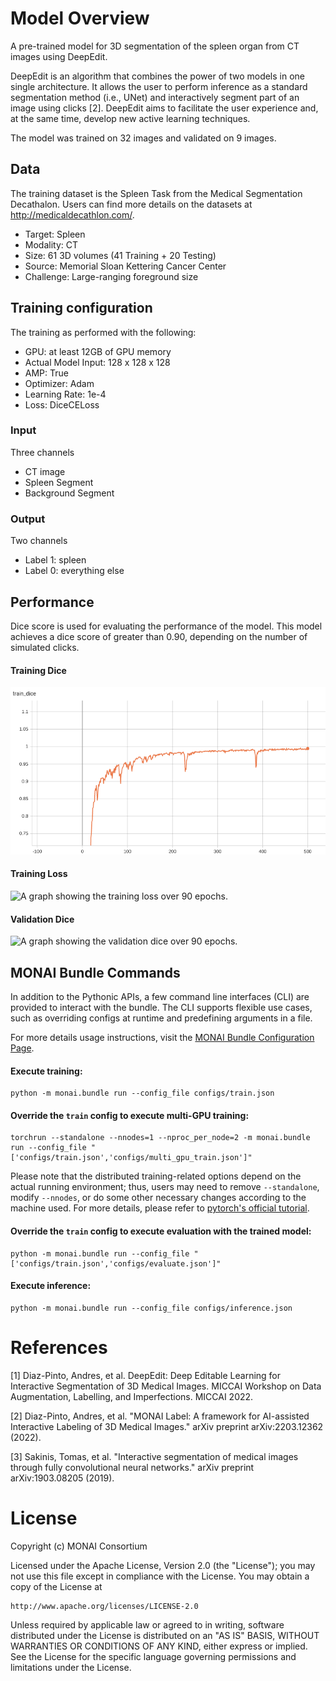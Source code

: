 # Model Overview
A pre-trained model for 3D segmentation of the spleen organ from CT images using DeepEdit.

DeepEdit is an algorithm that combines the power of two models in one single architecture. It allows the user to perform inference as a standard segmentation method (i.e., UNet) and interactively segment part of an image using clicks [2]. DeepEdit aims to facilitate the user experience and, at the same time, develop new active learning techniques.

The model was trained on 32 images and validated on 9 images.

## Data
The training dataset is the Spleen Task from the Medical Segmentation Decathalon. Users can find more details on the datasets at http://medicaldecathlon.com/.

- Target: Spleen
- Modality: CT
- Size: 61 3D volumes (41 Training + 20 Testing)
- Source: Memorial Sloan Kettering Cancer Center
- Challenge: Large-ranging foreground size

## Training configuration
The training as performed with the following:
- GPU: at least 12GB of GPU memory
- Actual Model Input: 128 x 128 x 128
- AMP: True
- Optimizer: Adam
- Learning Rate: 1e-4
- Loss: DiceCELoss

### Input
Three channels
- CT image
- Spleen Segment
- Background Segment

### Output
Two channels
- Label 1: spleen
- Label 0: everything else

## Performance

Dice score is used for evaluating the performance of the model. This model achieves a dice score of greater than 0.90, depending on the number of simulated clicks.

#### Training Dice
![A graph showing the train dice over 90 epochs.](./deepedit_train_dice.png)

#### Training Loss
![A graph showing the training loss over 90 epochs.](deepedit_train_loss)

#### Validation Dice
![A graph showing the validation dice over 90 epochs.](deepedit_val_dice)

## MONAI Bundle Commands
In addition to the Pythonic APIs, a few command line interfaces (CLI) are provided to interact with the bundle. The CLI supports flexible use cases, such as overriding configs at runtime and predefining arguments in a file.

For more details usage instructions, visit the [MONAI Bundle Configuration Page](https://docs.monai.io/en/latest/config_syntax.html).

#### Execute training:

```
python -m monai.bundle run --config_file configs/train.json
```

#### Override the `train` config to execute multi-GPU training:

```
torchrun --standalone --nnodes=1 --nproc_per_node=2 -m monai.bundle run --config_file "['configs/train.json','configs/multi_gpu_train.json']"
```

Please note that the distributed training-related options depend on the actual running environment; thus, users may need to remove `--standalone`, modify `--nnodes`, or do some other necessary changes according to the machine used. For more details, please refer to [pytorch's official tutorial](https://pytorch.org/tutorials/intermediate/ddp_tutorial.html).

####  Override the `train` config to execute evaluation with the trained model:

```
python -m monai.bundle run --config_file "['configs/train.json','configs/evaluate.json']"
```

####  Execute inference:

```
python -m monai.bundle run --config_file configs/inference.json
```

# References
[1] Diaz-Pinto, Andres, et al. DeepEdit: Deep Editable Learning for Interactive Segmentation of 3D Medical Images. MICCAI Workshop on Data Augmentation, Labelling, and Imperfections. MICCAI 2022.

[2] Diaz-Pinto, Andres, et al. "MONAI Label: A framework for AI-assisted Interactive Labeling of 3D Medical Images." arXiv preprint arXiv:2203.12362 (2022).

[3] Sakinis, Tomas, et al. "Interactive segmentation of medical images through fully convolutional neural networks." arXiv preprint arXiv:1903.08205 (2019).

# License
Copyright (c) MONAI Consortium

Licensed under the Apache License, Version 2.0 (the "License");
you may not use this file except in compliance with the License.
You may obtain a copy of the License at

    http://www.apache.org/licenses/LICENSE-2.0

Unless required by applicable law or agreed to in writing, software
distributed under the License is distributed on an "AS IS" BASIS,
WITHOUT WARRANTIES OR CONDITIONS OF ANY KIND, either express or implied.
See the License for the specific language governing permissions and
limitations under the License.
